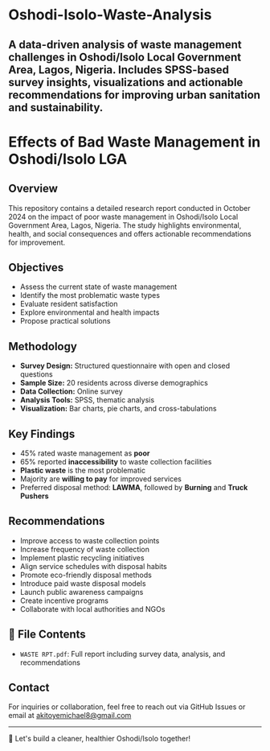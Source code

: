 # Oshodi-Isolo-Waste-Analysis
A data-driven analysis of waste management challenges in Oshodi/Isolo Local Government Area, Lagos, Nigeria. Includes SPSS-based survey insights, visualizations and actionable recommendations for improving urban sanitation and sustainability.
---

# Effects of Bad Waste Management in Oshodi/Isolo LGA

## Overview
This repository contains a detailed research report conducted in October 2024 on the impact of poor waste management in Oshodi/Isolo Local Government Area, Lagos, Nigeria. The study highlights environmental, health, and social consequences and offers actionable recommendations for improvement.

## Objectives
- Assess the current state of waste management
- Identify the most problematic waste types
- Evaluate resident satisfaction
- Explore environmental and health impacts
- Propose practical solutions

## Methodology
- **Survey Design:** Structured questionnaire with open and closed questions
- **Sample Size:** 20 residents across diverse demographics
- **Data Collection:** Online survey
- **Analysis Tools:** SPSS, thematic analysis
- **Visualization:** Bar charts, pie charts, and cross-tabulations

## Key Findings
- 45% rated waste management as **poor**
- 65% reported **inaccessibility** to waste collection facilities
- **Plastic waste** is the most problematic
- Majority are **willing to pay** for improved services
- Preferred disposal method: **LAWMA**, followed by **Burning** and **Truck Pushers**

## Recommendations
- Improve access to waste collection points
- Increase frequency of waste collection
- Implement plastic recycling initiatives
- Align service schedules with disposal habits
- Promote eco-friendly disposal methods
- Introduce paid waste disposal models
- Launch public awareness campaigns
- Create incentive programs
- Collaborate with local authorities and NGOs

## 📂 File Contents
- `WASTE RPT.pdf`: Full report including survey data, analysis, and recommendations

## Contact
For inquiries or collaboration, feel free to reach out via GitHub Issues or email at akitoyemichael8@gmail.com

---

🧹 Let's build a cleaner, healthier Oshodi/Isolo together!
